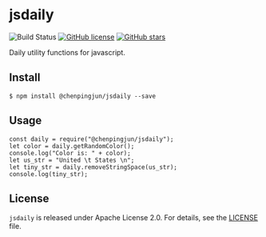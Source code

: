 # jsdaily
![Build Status](https://travis-ci.org/PingjunChen/jsdaily.svg?branch=master)
[![GitHub license](https://img.shields.io/github/license/PingjunChen/jsdaily.svg)](https://github.com/PingjunChen/jsdaily/blob/master/LICENSE)
[![GitHub stars](https://img.shields.io/github/stars/PingjunChen/jsdaily.svg)](https://github.com/PingjunChen/jsdaily/stargazers)

Daily utility functions for javascript.

## Install
```
$ npm install @chenpingjun/jsdaily --save
```

## Usage
```
const daily = require("@chenpingjun/jsdaily");
let color = daily.getRandomColor();
console.log("Color is: " + color);
let us_str = "United \t States \n";
let tiny_str = daily.removeStringSpace(us_str);
console.log(tiny_str);
```

## License

``jsdaily`` is released under Apache License 2.0. For details, see the [LICENSE](LICENSE) file.
